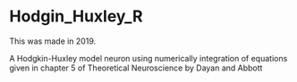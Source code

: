# Hodgin_Huxley_R
This was made in 2019. 

A Hodgkin-Huxley model neuron using numerically integration of equations given in chapter 5 of Theoretical Neuroscience by Dayan and Abbott 
